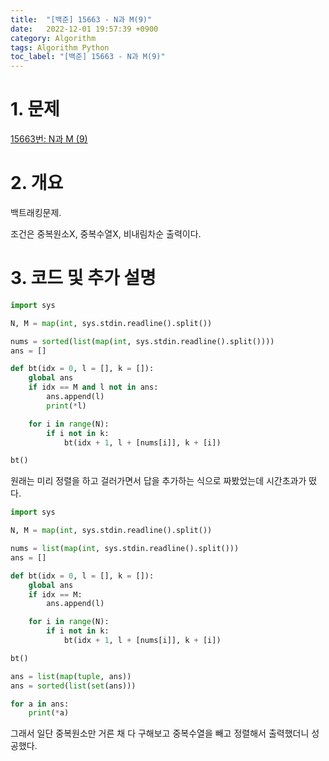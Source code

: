 ```yaml
---
title:  "[백준] 15663 - N과 M(9)"
date:   2022-12-01 19:57:39 +0900
category: Algorithm
tags: Algorithm Python
toc_label: "[백준] 15663 - N과 M(9)"
---
```


# 1. 문제
[15663번: N과 M (9)](https://www.acmicpc.net/problem/15663)


# 2. 개요
백트래킹문제.

조건은 중복원소X, 중복수열X, 비내림차순 출력이다.


# 3. 코드 및 추가 설명
```python
import sys

N, M = map(int, sys.stdin.readline().split())

nums = sorted(list(map(int, sys.stdin.readline().split())))
ans = []

def bt(idx = 0, l = [], k = []):
    global ans
    if idx == M and l not in ans:
        ans.append(l)
        print(*l)

    for i in range(N):
        if i not in k:
            bt(idx + 1, l + [nums[i]], k + [i])

bt()
```

원래는 미리 정렬을 하고 걸러가면서 답을 추가하는 식으로 짜봤었는데 시간초과가 떴다.

```python
import sys

N, M = map(int, sys.stdin.readline().split())

nums = list(map(int, sys.stdin.readline().split()))
ans = []

def bt(idx = 0, l = [], k = []):
    global ans
    if idx == M:
        ans.append(l)

    for i in range(N):
        if i not in k:
            bt(idx + 1, l + [nums[i]], k + [i])

bt()

ans = list(map(tuple, ans))
ans = sorted(list(set(ans)))

for a in ans:
    print(*a)
```

그래서 일단 중복원소만 거른 채 다 구해보고 중복수열을 빼고 정렬해서 출력했더니 성공했다.
